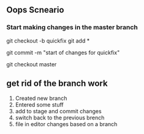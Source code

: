 ## Oops Scneario
### Start making changes in the master branch

git checkout -b quickfix
git add *

git commit -m "start of changes for quickfix"

git checkout master

## get rid of the branch work
1. Created new branch
2. Entered some stuff
3. add to stage and commit changes
4. switch back to the previous brench
5. file in editor changes based on a branch 